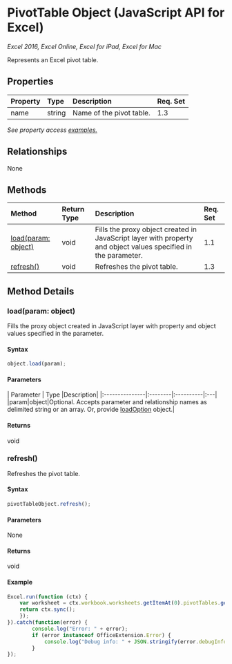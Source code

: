 # PivotTable Object (JavaScript API for Excel)

_Excel 2016, Excel Online, Excel for iPad, Excel for Mac_

Represents an Excel pivot table.

## Properties

| Property	   | Type	|Description| Req. Set|
|:---------------|:--------|:----------|:----|
|name|string|Name of the pivot table.|1.3||

_See property access [examples.](#property-access-examples)_

## Relationships
None


## Methods

| Method		   | Return Type	|Description| Req. Set|
|:---------------|:--------|:----------|:----|
|[load(param: object)](#loadparam-object)|void|Fills the proxy object created in JavaScript layer with property and object values specified in the parameter.|1.1|
|[refresh()](#refresh)|void|Refreshes the pivot table.|1.3|

## Method Details


### load(param: object)
Fills the proxy object created in JavaScript layer with property and object values specified in the parameter.

#### Syntax
```js
object.load(param);
```

#### Parameters
| Parameter	   | Type	|Description|
|:---------------|:--------|:----------|:---|
|param|object|Optional. Accepts parameter and relationship names as delimited string or an array. Or, provide [loadOption](loadoption.md) object.|

#### Returns
void

### refresh()
Refreshes the pivot table.

#### Syntax
```js
pivotTableObject.refresh();
```

#### Parameters
None

#### Returns
void

#### Example
```js
Excel.run(function (ctx) { 
    var worksheet = ctx.workbook.worksheets.getItemAt(0).pivotTables.getItemAt(0).refresh();
    return ctx.sync(); 
    });
}).catch(function(error) {
        console.log("Error: " + error);
        if (error instanceof OfficeExtension.Error) {
            console.log("Debug info: " + JSON.stringify(error.debugInfo));
        }
});
```
